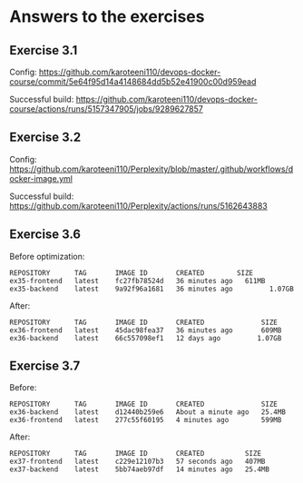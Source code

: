 # Answers to the exercises

## Exercise 3.1

Config: https://github.com/karoteeni110/devops-docker-course/commit/5e64f95d14a4148684dd5b52e41900c00d959ead

Successful build: https://github.com/karoteeni110/devops-docker-course/actions/runs/5157347905/jobs/9289627857

## Exercise 3.2

Config: https://github.com/karoteeni110/Perplexity/blob/master/.github/workflows/docker-image.yml

Successful build: https://github.com/karoteeni110/Perplexity/actions/runs/5162643883

## Exercise 3.6

Before optimization:

```
REPOSITORY      TAG       IMAGE ID       CREATED        SIZE
ex35-frontend   latest    fc27fb78524d   36 minutes ago   611MB
ex35-backend    latest    9a92f96a1681   36 minutes ago         1.07GB
```

After:

```
REPOSITORY      TAG       IMAGE ID       CREATED              SIZE
ex36-frontend   latest    45dac98fea37   36 minutes ago       609MB
ex36-backend    latest    66c557098ef1   12 days ago         1.07GB
```

## Exercise 3.7

Before:

```
REPOSITORY      TAG       IMAGE ID       CREATED              SIZE
ex36-backend    latest    d12440b259e6   About a minute ago   25.4MB
ex36-frontend   latest    277c55f60195   4 minutes ago        599MB
```

After:

```
REPOSITORY      TAG       IMAGE ID       CREATED          SIZE
ex37-frontend   latest    c229e12107b3   57 seconds ago   407MB
ex37-backend    latest    5bb74aeb97df   14 minutes ago   25.4MB
```
